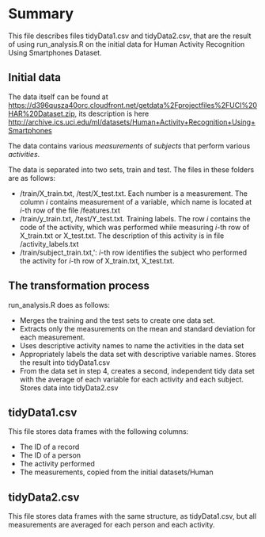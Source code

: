 # Summary

This file describes files tidyData1.csv and tidyData2.csv, that are the result of using run_analysis.R 
on the initial data for Human Activity Recognition Using Smartphones Dataset.

## Initial data

The data itself can be found at https://d396qusza40orc.cloudfront.net/getdata%2Fprojectfiles%2FUCI%20HAR%20Dataset.zip,
its description is here http://archive.ics.uci.edu/ml/datasets/Human+Activity+Recognition+Using+Smartphones

The data contains various _measurements_ of _subjects_ that perform various _activities_.

The data is separated into two sets, train and test. The files in these folders are as follows:

 * /train/X_train.txt, /test/X_test.txt. Each number is a measurement. The column _i_ contains measurement of a variable, which name is located at _i_-th row of the file /features.txt
 * /train/y_train.txt, /test/Y_test.txt. Training labels. The row _i_ contains the code of the activity, which was performed while measuring _i_-th row of X_train.txt or X_test.txt. The description of this activity is in file /activity_labels.txt
 * /train/subject_train.txt,': _i_-th row identifies the subject who performed the activity for _i_-th row of X_train.txt, X_test.txt.
 
## The transformation process

run_analysis.R does as follows:

 * Merges the training and the test sets to create one data set.
 * Extracts only the measurements on the mean and standard deviation for each measurement.
 * Uses descriptive activity names to name the activities in the data set
 * Appropriately labels the data set with descriptive variable names. Stores the result into tidyData1.csv
 * From the data set in step 4, creates a second, independent tidy data set with the average of each variable for each activity and each subject. Stores data into tidyData2.csv
 
## tidyData1.csv

This file stores data frames with the following columns:
 * The ID of a record
 * The ID of a person
 * The activity performed
 * The measurements, copied from the initial datasets/Human
 
 ## tidyData2.csv
 
 This file stores data frames with the same structure, as tidyData1.csv, but all measurements are averaged for each person and each activity.